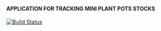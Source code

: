 #### APPLICATION FOR TRACKING MINI PLANT POTS STOCKS

[![Build Status](https://travis-ci.org/RostyslavStepanchuk/Mini-Plant-Pot.svg?branch=master)](https://travis-ci.org/RostyslavStepanchuk/Mini-Plant-Pot)